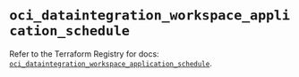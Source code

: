 # `oci_dataintegration_workspace_application_schedule`

Refer to the Terraform Registry for docs: [`oci_dataintegration_workspace_application_schedule`](https://registry.terraform.io/providers/hashicorp/oci/7.19.0/docs/resources/dataintegration_workspace_application_schedule).
